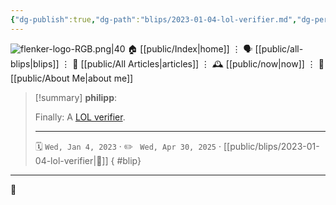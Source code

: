 ```yaml
---
{"dg-publish":true,"dg-path":"blips/2023-01-04-lol-verifier.md","dg-permalink":"2023/01/04/lol-verifier/","permalink":"/2023/01/04/lol-verifier/","title":"philipp @ 2023-01-04"}
---
```



<div class="transclusion internal-embed is-loaded"><div class="markdown-embed">




![flenker-logo-RGB.png|40](/img/user/attachments/flenker-logo-RGB.png)
🏠 [[public/Index\|home]]  ⋮ 🗣️ [[public/all-blips\|blips]] ⋮  📝 [[public/All Articles\|articles]]  ⋮ 🕰️ [[public/now\|now]] ⋮ 🪪 [[public/About Me\|about me]]


</div></div>


> [!summary] **philipp**:
>
> Finally: A [LOL verifier](https://twitter.com/lanewinfield/status/1610294277434933249).
> - - -
>
> 🗓️ <code>Wed, Jan 4, 2023</code>  · ✏️ <code> Wed, Apr 30, 2025</code>  · [[public/blips/2023-01-04-lol-verifier\|🔗]]
{ #blip}


- - -

 👾

